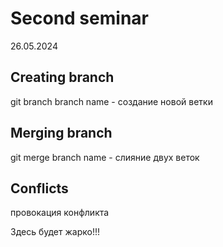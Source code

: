 # Second seminar

26.05.2024

## Creating branch

git branch branch name - создание новой ветки

## Merging branch

git merge branch name - слияние двух веток

## Conflicts

провокация конфликта

Здесь будет жарко!!!
